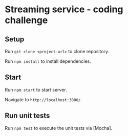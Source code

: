 # Streaming service - coding challenge

## Setup

Run `git clone <project-url>` to clone repository.

Run `npm install` to install dependencies.

## Start

Run `npm start` to start server.

Navigate to `http://localhost:3000/`.


## Run unit tests

Run `npm test` to execute the unit tests via [Mocha].

